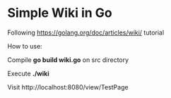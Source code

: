 # Simple Wiki in Go
Following https://golang.org/doc/articles/wiki/ tutorial

How to use:

Compile **go build wiki.go** on src directory

Execute **./wiki**

Visit http://localhost:8080/view/TestPage
